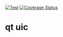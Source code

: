 [![Test](https://github.com/plotlyst/qt-uic/actions/workflows/test.yml/badge.svg)](https://github.com/plotlyst/qt-uic/actions/workflows/test.yml)
[![Coverage Status](https://coveralls.io/repos/github/plotlyst/qt-uic/badge.svg?branch=main)](https://coveralls.io/github/plotlyst/qt-uic?branch=main)
# qt uic
